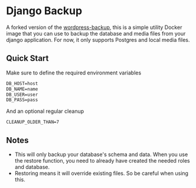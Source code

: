 # Django Backup
A forked version of the [wordpress-backup](https://github.com/angelo-v/wordpress-backup), this is a simple utility Docker image that you can use to backup the database and media files from your django application. For now, it only supports Postgres and local media files.

## Quick Start
Make sure to define the required environment variables
```txt
DB_HOST=host
DB_NAME=name
DB_USER=user
DB_PASS=pass
```
And an optional regular cleanup
```
CLEANUP_OLDER_THAN=7
```

## Notes
* This will only backup your database's schema and data. When you use the restore function, you need to already have created the needed roles and database.
* Restoring means it will override existing files. So be careful when using this.
